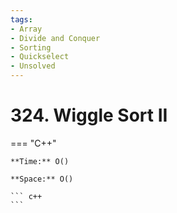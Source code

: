 ```yaml
---
tags:
- Array
- Divide and Conquer
- Sorting
- Quickselect
- Unsolved
---
```



# 324. Wiggle Sort II

=== "C++"

    **Time:** O()

    **Space:** O()

    ``` c++
    ```